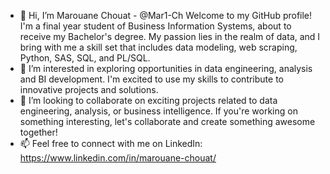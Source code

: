 - 👋 Hi, I’m Marouane Chouat - @Mar1-Ch
  Welcome to my GitHub profile! I'm a final year student of Business Information Systems, about to receive my Bachelor's degree.
  My passion lies in the realm of data, and I bring with me a skill set that includes data modeling, web scraping, Python, SAS, SQL, and PL/SQL.
- 👀 I’m interested in exploring opportunities in data engineering, analysis and BI development. I'm excited to use my skills to contribute to innovative projects and solutions.
- 💞️ I’m looking to collaborate on exciting projects related to data engineering, analysis, or business intelligence. If you're working on something interesting, let's collaborate and create something awesome together!
- 📫 Feel free to connect with me on LinkedIn: https://www.linkedin.com/in/marouane-chouat/

<!---
Mar1-Ch/Mar1-Ch is a ✨ special ✨ repository because its `README.md` (this file) appears on your GitHub profile.
You can click the Preview link to take a look at your changes.
--->
